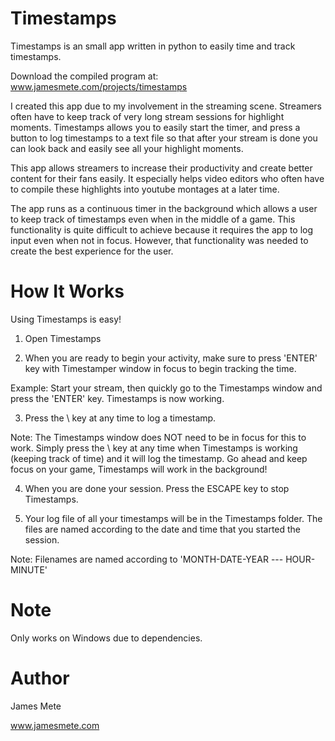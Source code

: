 # Timestamps

Timestamps is an small app written in python to easily time and track timestamps.

Download the compiled program at: www.jamesmete.com/projects/timestamps

I created this app due to my involvement in the streaming scene. Streamers often have to keep track of very long stream sessions for highlight moments. Timestamps allows you to easily start the timer, and press a button to log timestamps to a text file so that after your stream is done you can look back and easily see all your highlight moments.

This app allows streamers to increase their productivity and create better content for their fans easily. It especially helps video editors who often have to compile these highlights into youtube montages at a later time.

The app runs as a continuous timer in the background which allows a user to keep track of timestamps even when in the middle of a game. This functionality is quite difficult to achieve because it requires the app to log input even when not in focus. However, that functionality was needed to create the best experience for the user.

# How It Works

Using Timestamps is easy!

1) Open Timestamps

2) When you are ready to begin your activity, make sure to press 'ENTER' key with Timestamper window in focus to begin tracking the time.

Example: Start your stream, then quickly go to the Timestamps window and press the 'ENTER' key. Timestamps is now working.

3) Press the \ key at any time to log a timestamp.

Note: The Timestamps window does NOT need to be in focus for this to work. Simply press the \ key at any time when Timestamps is working (keeping track of time) and it will log the timestamp. Go ahead and keep focus on your game, Timestamps will work in the background!

4) When you are done your session. Press the ESCAPE key to stop Timestamps.

5) Your log file of all your timestamps will be in the Timestamps folder. The files are named according to the date and time that you started the session.

Note: Filenames are named according to 'MONTH-DATE-YEAR --- HOUR-MINUTE'

# Note

Only works on Windows due to dependencies.

# Author

James Mete

www.jamesmete.com
